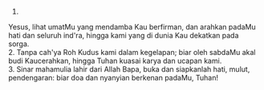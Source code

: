 1.
Yesus, lihat umatMu yang mendamba Kau berfirman,
dan arahkan padaMu hati dan seluruh ind'ra,
hingga kami yang di dunia Kau dekatkan pada sorga.
<br>
2.
Tanpa cah'ya Roh Kudus kami dalam kegelapan;
biar oleh sabdaMu akal budi Kaucerahkan,
hingga Tuhan kuasai karya dan ucapan kami.
<br>
3.
Sinar mahamulia lahir dari Allah Bapa,
buka dan siapkanlah hati, mulut, pendengaran:
biar doa dan nyanyian berkenan padaMu, Tuhan!